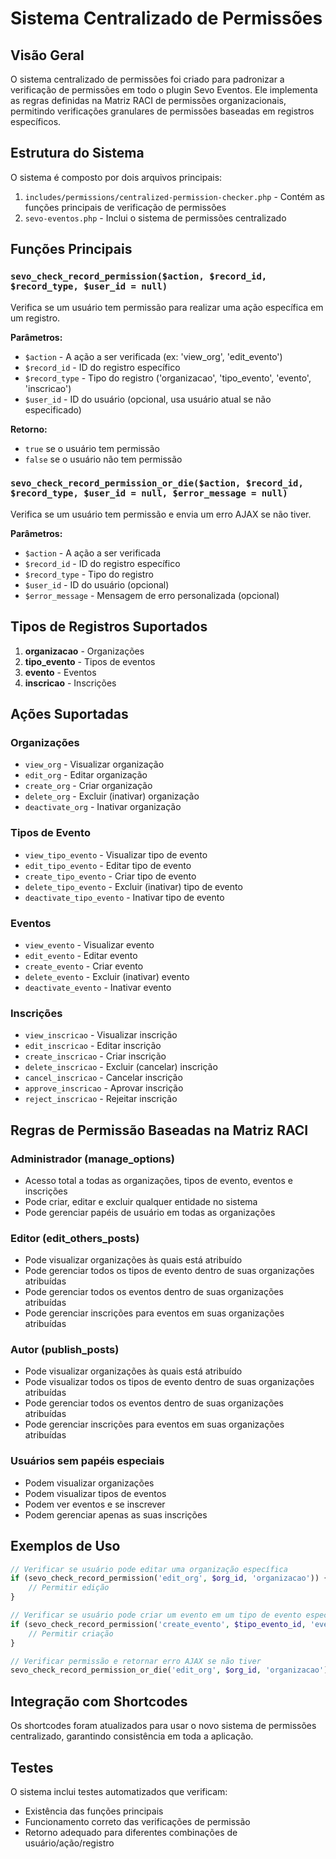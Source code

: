 # Sistema Centralizado de Permissões

## Visão Geral

O sistema centralizado de permissões foi criado para padronizar a verificação de permissões em todo o plugin Sevo Eventos. Ele implementa as regras definidas na Matriz RACI de permissões organizacionais, permitindo verificações granulares de permissões baseadas em registros específicos.

## Estrutura do Sistema

O sistema é composto por dois arquivos principais:

1. `includes/permissions/centralized-permission-checker.php` - Contém as funções principais de verificação de permissões
2. `sevo-eventos.php` - Inclui o sistema de permissões centralizado

## Funções Principais

### `sevo_check_record_permission($action, $record_id, $record_type, $user_id = null)`

Verifica se um usuário tem permissão para realizar uma ação específica em um registro.

**Parâmetros:**
- `$action` - A ação a ser verificada (ex: 'view_org', 'edit_evento')
- `$record_id` - ID do registro específico
- `$record_type` - Tipo do registro ('organizacao', 'tipo_evento', 'evento', 'inscricao')
- `$user_id` - ID do usuário (opcional, usa usuário atual se não especificado)

**Retorno:**
- `true` se o usuário tem permissão
- `false` se o usuário não tem permissão

### `sevo_check_record_permission_or_die($action, $record_id, $record_type, $user_id = null, $error_message = null)`

Verifica se um usuário tem permissão e envia um erro AJAX se não tiver.

**Parâmetros:**
- `$action` - A ação a ser verificada
- `$record_id` - ID do registro específico
- `$record_type` - Tipo do registro
- `$user_id` - ID do usuário (opcional)
- `$error_message` - Mensagem de erro personalizada (opcional)

## Tipos de Registros Suportados

1. **organizacao** - Organizações
2. **tipo_evento** - Tipos de eventos
3. **evento** - Eventos
4. **inscricao** - Inscrições

## Ações Suportadas

### Organizações
- `view_org` - Visualizar organização
- `edit_org` - Editar organização
- `create_org` - Criar organização
- `delete_org` - Excluir (inativar) organização
- `deactivate_org` - Inativar organização

### Tipos de Evento
- `view_tipo_evento` - Visualizar tipo de evento
- `edit_tipo_evento` - Editar tipo de evento
- `create_tipo_evento` - Criar tipo de evento
- `delete_tipo_evento` - Excluir (inativar) tipo de evento
- `deactivate_tipo_evento` - Inativar tipo de evento

### Eventos
- `view_evento` - Visualizar evento
- `edit_evento` - Editar evento
- `create_evento` - Criar evento
- `delete_evento` - Excluir (inativar) evento
- `deactivate_evento` - Inativar evento

### Inscrições
- `view_inscricao` - Visualizar inscrição
- `edit_inscricao` - Editar inscrição
- `create_inscricao` - Criar inscrição
- `delete_inscricao` - Excluir (cancelar) inscrição
- `cancel_inscricao` - Cancelar inscrição
- `approve_inscricao` - Aprovar inscrição
- `reject_inscricao` - Rejeitar inscrição

## Regras de Permissão Baseadas na Matriz RACI

### Administrador (manage_options)
- Acesso total a todas as organizações, tipos de evento, eventos e inscrições
- Pode criar, editar e excluir qualquer entidade no sistema
- Pode gerenciar papéis de usuário em todas as organizações

### Editor (edit_others_posts)
- Pode visualizar organizações às quais está atribuído
- Pode gerenciar todos os tipos de evento dentro de suas organizações atribuídas
- Pode gerenciar todos os eventos dentro de suas organizações atribuídas
- Pode gerenciar inscrições para eventos em suas organizações atribuídas

### Autor (publish_posts)
- Pode visualizar organizações às quais está atribuído
- Pode visualizar todos os tipos de evento dentro de suas organizações atribuídas
- Pode gerenciar todos os eventos dentro de suas organizações atribuídas
- Pode gerenciar inscrições para eventos em suas organizações atribuídas

### Usuários sem papéis especiais
- Podem visualizar organizações
- Podem visualizar tipos de eventos
- Podem ver eventos e se inscrever
- Podem gerenciar apenas as suas inscrições

## Exemplos de Uso

```php
// Verificar se usuário pode editar uma organização específica
if (sevo_check_record_permission('edit_org', $org_id, 'organizacao')) {
    // Permitir edição
}

// Verificar se usuário pode criar um evento em um tipo de evento específico
if (sevo_check_record_permission('create_evento', $tipo_evento_id, 'evento')) {
    // Permitir criação
}

// Verificar permissão e retornar erro AJAX se não tiver
sevo_check_record_permission_or_die('edit_org', $org_id, 'organizacao');
```

## Integração com Shortcodes

Os shortcodes foram atualizados para usar o novo sistema de permissões centralizado, garantindo consistência em toda a aplicação.

## Testes

O sistema inclui testes automatizados que verificam:
- Existência das funções principais
- Funcionamento correto das verificações de permissão
- Retorno adequado para diferentes combinações de usuário/ação/registro
